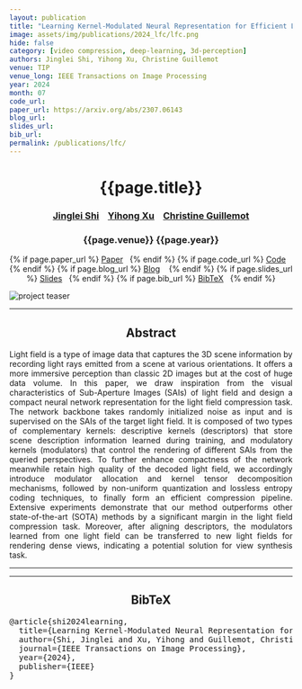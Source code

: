 ```yaml
---
layout: publication
title: "Learning Kernel-Modulated Neural Representation for Efficient Light Field Compression" 
image: assets/img/publications/2024_lfc/lfc.png
hide: false
category: [video compression, deep-learning, 3d-perception]
authors: Jinglei Shi, Yihong Xu, Christine Guillemot
venue: TIP
venue_long: IEEE Transactions on Image Processing
year: 2024
month: 07
code_url: 
paper_url: https://arxiv.org/abs/2307.06143
blog_url: 
slides_url: 
bib_url: 
permalink: /publications/lfc/
---
```


<h1 align="center"> {{page.title}} </h1>
<!-- Simple call of authors -->
<!-- <h3 align="center"> {{page.authors}} </h3> -->
<!-- Alternatively you can add links to author pages -->
<h3 align="center"> <a href="https://jingleishi.github.io/">Jinglei Shi</a> &nbsp;&nbsp; <a href="https://github.com/yihongXU">Yihong Xu</a> &nbsp;&nbsp; <a href="https://people.rennes.inria.fr/Christine.Guillemot/">Christine Guillemot</a></h3>


<h3 align="center"> {{page.venue}} {{page.year}} </h3>

<div align="center">
  <p>
    {% if page.paper_url %}
    <a href="{{ page.paper_url }}"><i class="far fa-file-pdf"></i> Paper</a>&nbsp;&nbsp;
    {% endif %}
    {% if page.code_url %}
    <a href="{{ page.code_url }}"><i class="fab fa-github"></i> Code</a> &nbsp;&nbsp;
    {% endif %}
    {% if page.blog_url %}
    <a href="{{ page.blog_url }}"><i class="fab fa-blogger"></i> Blog</a> &nbsp;&nbsp;
    {% endif %}
    {% if page.slides_url %}
    <a href="{{ page.slides_url }}"><i class="far fa-file-pdf"></i> Slides</a>&nbsp;&nbsp;
    {% endif %}
    {% if page.bib_url %}
    <a href="{{ page.bib_url}}"><i class="far fa-file-alt"></i> BibTeX</a>&nbsp;&nbsp;
    {% endif %}
  </p>
</div>


<div class="publication-teaser">
    <img src="../../{{ page.image }}" alt="project teaser"/>
</div>


<hr>

<h2  align="center"> Abstract</h2>

<p align="justify">Light field is a type of image data that captures the 3D scene information by recording light rays emitted from a scene at various orientations. It offers a more immersive perception than classic 2D images but at the cost of huge data volume. In this paper, we draw inspiration from the visual characteristics of Sub-Aperture Images (SAIs) of light field and design a compact neural network representation for the light field compression task. The network backbone takes randomly initialized noise as input and is supervised on the SAIs of the target light field. It is composed of two types of complementary kernels: descriptive kernels (descriptors) that store scene description information learned during training, and modulatory kernels (modulators) that control the rendering of different SAIs from the queried perspectives. To further enhance compactness of the network meanwhile retain high quality of the decoded light field, we accordingly introduce modulator allocation and kernel tensor decomposition mechanisms, followed by non-uniform quantization and lossless entropy coding techniques, to finally form an efficient compression pipeline. Extensive experiments demonstrate that our method outperforms other state-of-the-art (SOTA) methods by a significant margin in the light field compression task. Moreover, after aligning descriptors, the modulators learned from one light field can be transferred to new light fields for rendering dense views, indicating a potential solution for view synthesis task.</p>

<hr>
<hr>

<h2  align="center">BibTeX</h2>
<left>
  <pre class="bibtex-box">
@article{shi2024learning,
  title={Learning Kernel-Modulated Neural Representation for Efficient Light Field Compression},
  author={Shi, Jinglei and Xu, Yihong and Guillemot, Christine},
  journal={IEEE Transactions on Image Processing},
  year={2024},
  publisher={IEEE}
}
</pre>
</left>

<br>
